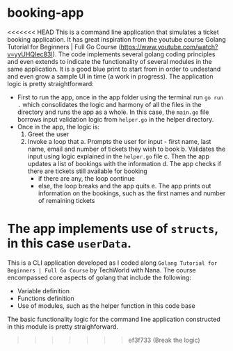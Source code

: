 # booking-app
<<<<<<< HEAD
This is a command line application that simulates a ticket booking application.
It has great inspiration from the youtube course Golang Tutorial for Beginners | Full Go Course (https://www.youtube.com/watch?v=yyUHQIec83I). 
The code implements several golang coding principles and even extends to indicate the functionality of several modules in the same application. It is a good blue print to start from in order to undestand and even grow a sample UI in time (a work in progress). 
The application logic is pretty straightforward:
- First to run the app, once in the app folder using the terminal run `go run .` which consolidates the logic and harmony of all the files in the directory and runs the app as a whole. In this case, the `main.go` file borrows input validation logic from `helper.go` in the helper directory.
- Once in the app, the logic is:
  1. Greet the user
  2. Invoke a loop that
     a. Prompts the user for input - first name, last name, email and number of tickets they wish to book
     b. Validates the input using logic explained in the `helper.go` file
     c. Then the app updates a list of bookings with the information
     d. The app checks if there are tickets still available for booking
     - if there are any, the loop continue
     - else, the loop breaks and the app quits
     e. The app prints out information on the bookings, such as the first names and number of remaining tickets

The app implements use of `structs`, in this case `userData`.
=======
This is a CLI application developed as I coded along `Golang Tutorial for Beginners | Full Go Course` by TechWorld with Nana.
The course encompassed core aspects of golang that include the following:
- Variable definition
- Functions definition
- Use of modules, such as the helper function in this code base

The basic functionality logic for the command line application constructed in this module is pretty straighforward.
>>>>>>> ef3f733 (Break the logic)
